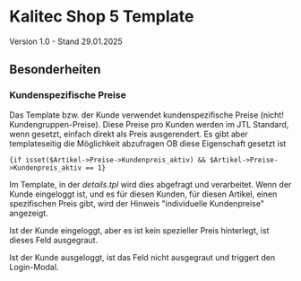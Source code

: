 # Kalitec Shop 5 Template
Version 1.0 - Stand 29.01.2025

## Besonderheiten
### Kundenspezifische Preise
Das Template bzw. der Kunde verwendet kundenspezifische Preise (nicht! Kundengruppen-Preise). Diese Preise pro Kunden werden im JTL Standard, wenn gesetzt, einfach direkt als Preis ausgerendert. Es gibt aber templateseitig die Möglichkeit abzufragen OB diese Eigenschaft gesetzt ist

`{if isset($Artikel->Preise->Kundenpreis_aktiv) && $Artikel->Preise->Kundenpreis_aktiv == 1}`

Im Template, in der *details.tpl* wird dies abgefragt und verarbeitet. Wenn der Kunde eingeloggt ist, und es für diesen Kunden, für diesen Artikel, einen spezifischen Preis gibt, wird der Hinweis "individuelle Kundenpreise" angezeigt.

Ist der Kunde eingeloggt, aber es ist kein spezieller Preis hinterlegt, ist dieses Feld ausgegraut.

Ist der Kunde ausgeloggt, ist das Feld nicht ausgegraut und triggert den Login-Modal.

